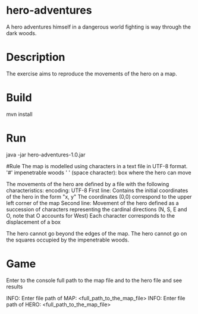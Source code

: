 # hero-adventures
A hero adventures himself in a dangerous world fighting is way through the dark woods.

# Description
The exercise aims to reproduce the movements of the hero on a map.


# Build
mvn install

# Run
java -jar hero-adventures-1.0.jar

#Rule
The map is modelled using characters in a text file in UTF-8 format.
'#' impenetrable woods
' ' (space character): box where the hero can move

The movements of the hero are defined by a file with the following characteristics:
	encoding: UTF-8
	First line:
	Contains the initial coordinates of the hero in the form "x, y"
	The coordinates (0,0) correspond to the upper left corner of the map
	Second line:
	Movement of the hero defined as a succession of characters representing the cardinal directions (N, S, E and O, note that O accounts for West)
	Each character corresponds to the displacement of a box

The hero cannot go beyond the edges of the map.
The hero cannot go on the squares occupied by the impenetrable woods.

# Game
Enter to the console full path to the map file and to the hero file and see results

INFO: Enter file path of MAP:
<full_path_to_the_map_file>
INFO: Enter file path of HERO:
<full_path_to_the_map_file>